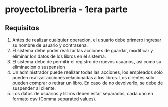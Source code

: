 # proyectoLibreria - 1era parte

## Requisitos
1. Antes de realizar cualquier operacion, el usuario debe primero ingresar su nombre de usuario y contrasena.
2. El sistema debe poder realizar las acciones de guardar, modificar y eliminar los datos de los libros en el sistema.
3. El sistema debe de permitir el registro de nuevos usuarios, asi como su eliminacion o suspension
4. Un administrador puede realizar todas las acciones, los empleados solo pueden realizar acciones relacionadas a los libros. Los clientes solo pueden comprar o retirar un libro. En caso de no devolverlo, se debe de suspender al cliente.
5. Los datos de usuarios y libros deben estar separados, cada uno en formato csv (Comma separated values).